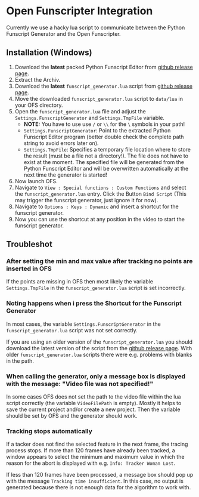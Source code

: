# Open Funscripter Integration

Currently we use a hacky lua script to communicate between the Python Funscript Generator and the Open Funscripter.

## Installation (Windows)

1. Download the **latest** packed Python Funscript Editor from [github release page](https://github.com/michael-mueller-git/Python-Funscript-Editor/releases).
2. Extract the Archiv.
3. Download the **latest** `funscript_generator.lua` script from [github release page](https://github.com/michael-mueller-git/Python-Funscript-Editor/releases).
4. Move the downloaded `funscript_generator.lua` script to `data/lua` in your OFS directory.
5. Open the `funscript_generator.lua` file and adjust the `Settings.FunscriptGenerator` and `Settings.TmpFile` variable.
   - **NOTE:** You have to use use `/` or `\\` for the `\` symbols in your path!
   - `Settings.FunscriptGenerator`: Point to the extracted Python Funscript Editor program (better double check the complete path string to avoid errors later on).
   - `Settings.TmpFile`: Specifies a temporary file location where to store the result (must be a file not a directory!). The file does not have to exist at the moment. The specified file will be generated from the Python Funscript Editor and will be overwritten automatically at the next time the generator is started!
6. Now launch OFS.
7. Navigate to `View : Special functions : Custom Functions` and select the `funscript_generator.lua` entry. Click the Button `Bind Script` (This may trigger the funscript generator, just ignore it for now).
8. Navigate to `Options : Keys : Dynamic` and insert a shortcut for the funscript generator.
9. Now you can use the shortcut at any position in the video to start the funscript generator.

## Troubleshot

### After setting the min and max value after tracking no points are inserted in OFS

If the points are missing in OFS then most likely the variable `Settings.TmpFile` in the `funscript_generator.lua` script is set incorrectly.

### Noting happens when i press the Shortcut for the Funscript Generator

In most cases, the variable `Settings.FunscriptGenerator` in the `funscript_generator.lua` script was not set correctly.

If you are using an older version of the `funscript_generator.lua` you should download the latest version of the script from the [github release page](https://github.com/michael-mueller-git/Python-Funscript-Editor/releases). With older `funscript_generator.lua` scripts there were e.g. problems with blanks in the path.

### When calling the generator, only a message box is displayed with the message: "Video file was not specified!"

In some cases OFS does not set the path to the video file within the lua script correctly (the variable `VideoFilePath` is empty). Mostly it helps to save the current project and/or create a new project. Then the variable should be set by OFS and the generator should work.

### Tracking stops automatically

If a tacker does not find the selected feature in the next frame, the tracing process stops. If more than 120 frames have already been tracked, a window appears to select the minimum and maximum value in which the reason for the abort is displayed with e.g. `Info: Tracker Woman Lost`.

If less than 120 frames have been processed, a message box should pop up with the message `Tracking time insufficient`. In this case, no output is generated because there is not enough data for the algorithm to work with.
